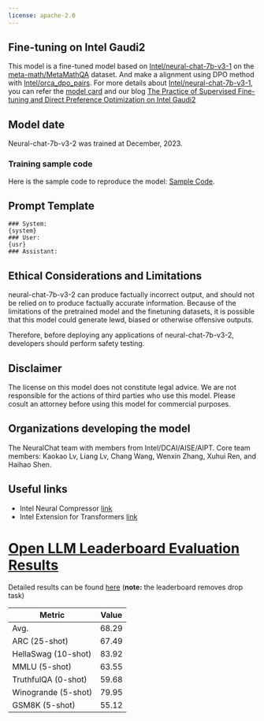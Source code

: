 ```yaml
---
license: apache-2.0
---
```


## Fine-tuning on Intel Gaudi2

This model is a fine-tuned model based on [Intel/neural-chat-7b-v3-1](https://huggingface.co/Intel/neural-chat-7b-v3-1) on the [meta-math/MetaMathQA](https://huggingface.co/datasets/meta-math/MetaMathQA) dataset. And make a alignment using DPO method with [Intel/orca_dpo_pairs](https://huggingface.co/datasets/Intel/orca_dpo_pairs). For more details about [Intel/neural-chat-7b-v3-1](https://huggingface.co/Intel/neural-chat-7b-v3-1), you can refer the [model card](https://huggingface.co/Intel/neural-chat-7b-v3-1) and our blog [The Practice of Supervised Fine-tuning and Direct Preference Optimization on Intel Gaudi2](https://medium.com/@NeuralCompressor/the-practice-of-supervised-finetuning-and-direct-preference-optimization-on-habana-gaudi2-a1197d8a3cd3)

## Model date
Neural-chat-7b-v3-2 was trained at December, 2023.

### Training sample code
Here is the sample code to reproduce the model: [Sample Code](https://github.com/intel/intel-extension-for-transformers/blob/main/intel_extension_for_transformers/neural_chat/examples/finetuning/finetune_neuralchat_v3/README.md).

## Prompt Template

```
### System:
{system}
### User:
{usr}
### Assistant:

```

## Ethical Considerations and Limitations
neural-chat-7b-v3-2 can produce factually incorrect output, and should not be relied on to produce factually accurate information. Because of the limitations of the pretrained model and the finetuning datasets, it is possible that this model could generate lewd, biased or otherwise offensive outputs.

Therefore, before deploying any applications of neural-chat-7b-v3-2, developers should perform safety testing.

## Disclaimer

The license on this model does not constitute legal advice. We are not responsible for the actions of third parties who use this model. Please cosult an attorney before using this model for commercial purposes.

## Organizations developing the model

The NeuralChat team with members from Intel/DCAI/AISE/AIPT. Core team members: Kaokao Lv, Liang Lv, Chang Wang, Wenxin Zhang, Xuhui Ren, and Haihao Shen.

## Useful links
* Intel Neural Compressor [link](https://github.com/intel/neural-compressor)
* Intel Extension for Transformers [link](https://github.com/intel/intel-extension-for-transformers)

# [Open LLM Leaderboard Evaluation Results](https://huggingface.co/spaces/HuggingFaceH4/open_llm_leaderboard)
Detailed results can be found [here](https://huggingface.co/datasets/open-llm-leaderboard/details_Intel__neural-chat-7b-v3-1) (**note:** the leaderboard removes drop task)

| Metric                | Value                     |
|-----------------------|---------------------------|
| Avg.                  | 68.29   |
| ARC (25-shot)         | 67.49          |
| HellaSwag (10-shot)   | 83.92    |
| MMLU (5-shot)         | 63.55         |
| TruthfulQA (0-shot)   | 59.68   |
| Winogrande (5-shot)   | 79.95   |
| GSM8K (5-shot)        | 55.12        |
